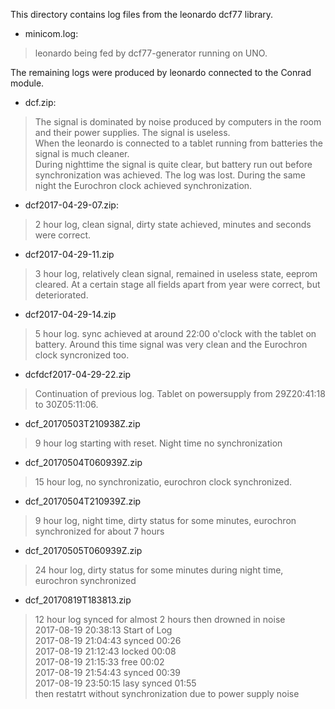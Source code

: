 This directory contains log files from the leonardo dcf77 library.

- minicom.log:
>leonardo being fed by dcf77-generator running on UNO.

The remaining logs were produced by leonardo connected to the Conrad module.

- dcf.zip: 
>The signal is dominated by noise produced by computers in the room and their power supplies. The signal is useless.  
When the leonardo is connected to a tablet running from batteries the signal is much cleaner.  
During nighttime the signal is quite clear, but battery run out before synchronization was achieved. The log was lost. During the same night the Eurochron clock achieved synchronization.
- dcf2017-04-29-07.zip:
>2 hour log, clean signal, dirty state achieved, minutes and seconds were correct. 
- dcf2017-04-29-11.zip
> 3 hour log, relatively clean signal, remained in useless state, eeprom cleared. At a certain stage all fields apart from year were correct, but deteriorated.
- dcf2017-04-29-14.zip
> 5 hour log. sync achieved at around 22:00 o'clock with the tablet on battery. Around this time signal was very clean and the Eurochron clock syncronized too.
- dcfdcf2017-04-29-22.zip
> Continuation of previous log. Tablet on powersupply from 29Z20:41:18 to 30Z05:11:06.
- dcf_20170503T210938Z.zip
> 9 hour log starting with reset. Night time no synchronization
- dcf_20170504T060939Z.zip
> 15 hour log, no synchronizatio, eurochron clock synchronized.
-  	dcf_20170504T210939Z.zip
> 9 hour log, night time, dirty status for some minutes, eurochron synchronized for about 7 hours
- dcf_20170505T060939Z.zip
> 24 hour log, dirty status for some minutes during night time, eurochron synchronized
- dcf_20170819T183813.zip
> 12 hour log synced for almost 2 hours then drowned in noise  
> 2017-08-19 20:38:13	Start of Log	  
> 2017-08-19 21:04:43	synced	    00:26   
> 2017-08-19 21:12:43	locked	    00:08  
> 2017-08-19 21:15:33	free	      00:02   
> 2017-08-19 21:54:43	synced	    00:39  
> 2017-08-19 23:50:15	lasy synced 01:55  
> then restatrt without synchronization due to power supply noise
